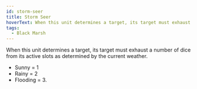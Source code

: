 ```yaml
---
id: storm-seer
title: Storm Seer
hoverText: When this unit determines a target, its target must exhaust a number of dice from its active slots as determined by the current weather. Sunny = 1, Rainy = 2, Flooding = 3.
tags:
  - Black Marsh
---
```


When this unit determines a target, its target must exhaust a number of dice from its active slots as determined by the current weather.
- Sunny = 1
- Rainy = 2
- Flooding = 3.